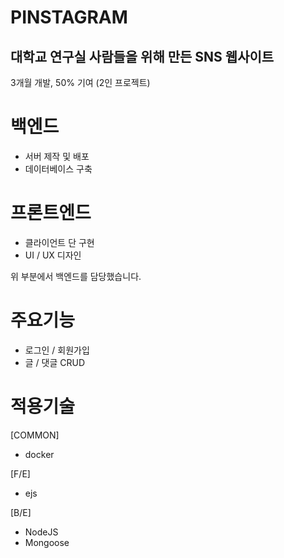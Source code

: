 # PINSTAGRAM
## 대학교 연구실 사람들을 위해 만든 SNS 웹사이트
3개월 개발, 50% 기여 (2인 프로젝트)


# 백엔드
* 서버 제작 및 배포
* 데이터베이스 구축


# 프론트엔드
* 클라이언트 단 구현
* UI / UX 디자인

위 부분에서 백엔드를 담당했습니다.


# 주요기능

* 로그인 / 회원가입
* 글 / 댓글 CRUD


# 적용기술

[COMMON]
* docker

[F/E]
* ejs

[B/E]
* NodeJS
* Mongoose
